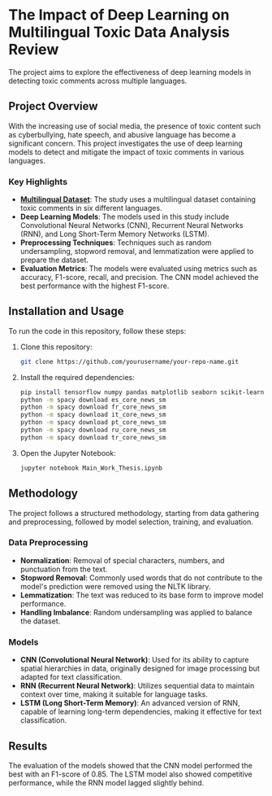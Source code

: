 # The Impact of Deep Learning on Multilingual Toxic Data Analysis Review

The project aims to explore the effectiveness of deep learning models in detecting toxic comments across multiple languages.

## Project Overview

With the increasing use of social media, the presence of toxic content such as cyberbullying, hate speech, and abusive language has become a significant concern. This project investigates the use of deep learning models to detect and mitigate the impact of toxic comments in various languages.

### Key Highlights

- [**Multilingual Dataset**](https://www.kaggle.com/datasets/miklgr500/jigsaw-train-multilingual-coments-google-api): The study uses a multilingual dataset containing toxic comments in six different languages. 
- **Deep Learning Models**: The models used in this study include Convolutional Neural Networks (CNN), Recurrent Neural Networks (RNN), and Long Short-Term Memory Networks (LSTM).
- **Preprocessing Techniques**: Techniques such as random undersampling, stopword removal, and lemmatization were applied to prepare the dataset.
- **Evaluation Metrics**: The models were evaluated using metrics such as accuracy, F1-score, recall, and precision. The CNN model achieved the best performance with the highest F1-score.

## Installation and Usage

To run the code in this repository, follow these steps:

1. Clone this repository:
   ```bash
   git clone https://github.com/yourusername/your-repo-name.git
   ```
2. Install the required dependencies:
   ```bash
   pip install tensorflow numpy pandas matplotlib seaborn scikit-learn nltk spacy trnlp
   python -m spacy download es_core_news_sm
   python -m spacy download fr_core_news_sm
   python -m spacy download it_core_news_sm
   python -m spacy download pt_core_news_sm
   python -m spacy download ru_core_news_sm
   python -m spacy download tr_core_news_sm
   ```
3. Open the Jupyter Notebook:
   ```bash
   jupyter notebook Main_Work_Thesis.ipynb
   ```

## Methodology

The project follows a structured methodology, starting from data gathering and preprocessing, followed by model selection, training, and evaluation.

### Data Preprocessing

- **Normalization**: Removal of special characters, numbers, and punctuation from the text.
- **Stopword Removal**: Commonly used words that do not contribute to the model's prediction were removed using the NLTK library.
- **Lemmatization**: The text was reduced to its base form to improve model performance.
- **Handling Imbalance**: Random undersampling was applied to balance the dataset.

### Models

- **CNN (Convolutional Neural Network)**: Used for its ability to capture spatial hierarchies in data, originally designed for image processing but adapted for text classification.
- **RNN (Recurrent Neural Network)**: Utilizes sequential data to maintain context over time, making it suitable for language tasks.
- **LSTM (Long Short-Term Memory)**: An advanced version of RNN, capable of learning long-term dependencies, making it effective for text classification.

## Results

The evaluation of the models showed that the CNN model performed the best with an F1-score of 0.85. The LSTM model also showed competitive performance, while the RNN model lagged slightly behind.
